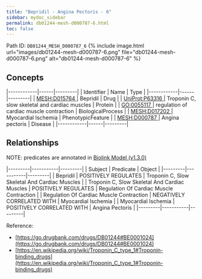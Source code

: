 ```yaml
---
title: "Bepridil - Angina Pectoris - 6"
sidebar: mydoc_sidebar
permalink: db01244-mesh-d000787-6.html
toc: false 
---
```



Path ID: `DB01244_MESH_D000787_6`
{% include image.html url="images/db01244-mesh-d000787-6.png" file="db01244-mesh-d000787-6.png" alt="db01244-mesh-d000787-6" %}

## Concepts

|------------|------|---------|
| Identifier | Name | Type    |
|------------|------|---------|
| <a href="https://identifiers.org/MESH:D015764">MESH:D015764 </a> | Bepridil | Drug |
| <a href="https://identifiers.org/UniProt:P63316">UniProt:P63316 </a> | Troponin C, slow skeletal and cardiac muscles | Protein |
| <a href="https://identifiers.org/GO:0055117">GO:0055117 </a> | regulation of cardiac muscle contraction | BiologicalProcess |
| <a href="https://identifiers.org/MESH:D017202">MESH:D017202 </a> | Myocardial Ischemia | PhenotypicFeature |
| <a href="https://identifiers.org/MESH:D000787">MESH:D000787 </a> | Angina pectoris | Disease |
|------------|------|---------|

## Relationships


NOTE: predicates are annotated in <a href="https://github.com/biolink/biolink-model/releases/tag/v1.3.0">Biolink Model (v1.3.0)</a>

|---------|-----------|---------|
| Subject | Predicate | Object  |
|---------|-----------|---------|
| Bepridil | POSITIVELY REGULATES | Troponin C, Slow Skeletal And Cardiac Muscles |
| Troponin C, Slow Skeletal And Cardiac Muscles | POSITIVELY REGULATES | Regulation Of Cardiac Muscle Contraction |
| Regulation Of Cardiac Muscle Contraction | NEGATIVELY CORRELATED WITH | Myocardial Ischemia |
| Myocardial Ischemia | POSITIVELY CORRELATED WITH | Angina Pectoris |
|---------|-----------|---------|

Reference: 
  - [https://go.drugbank.com/drugs/DB01244#BE0001024](https://go.drugbank.com/drugs/DB01244#BE0001024)
  - [https://en.wikipedia.org/wiki/Troponin_C_type_1#Troponin-binding_drugs](https://en.wikipedia.org/wiki/Troponin_C_type_1#Troponin-binding_drugs)
